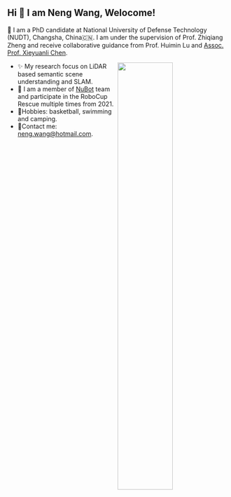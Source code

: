 ## Hi 👋 I am Neng Wang, Welocome!
🔭 I am a PhD candidate at  National University of Defense Technology (NUDT), Changsha, China:cn:. I am under the supervision of Prof. Zhiqiang Zheng and receive collaborative guidance from Prof. Huimin Lu and [Assoc. Prof. Xieyuanli Chen](http://xieyuanli-chen.com/).

<picture>
    <img align="right" width="50%" src="https://github-readme-stats.vercel.app/api?username=neng-wang&show_icons=true&theme=flag-india">
</picture>

- ✨ My research focus on LiDAR based semantic scene understanding and SLAM.
- :robot: I am a member of [NuBot](https://www.trustie.net/organizations/23) team and participate in the RoboCup Rescue multiple times from 2021.
-  :running:Hobbies: basketball, swimming and camping.
- :email:Contact me: neng.wang@hotmail.com.





<!--
**neng-wang/neng-wang** is a ✨ _special_ ✨ repository because its `README.md` (this file) appears on your GitHub profile.

Here are some ideas to get you started:

- 🔭 I’m currently working on ...
- 🌱 I’m currently learning ...
- 👯 I’m looking to collaborate on ...
- 🤔 I’m looking for help with ...
- 💬 Ask me about ...
- 📫 How to reach me: ...
- 😄 Pronouns: ...
- ⚡ Fun fact: ...
-->
